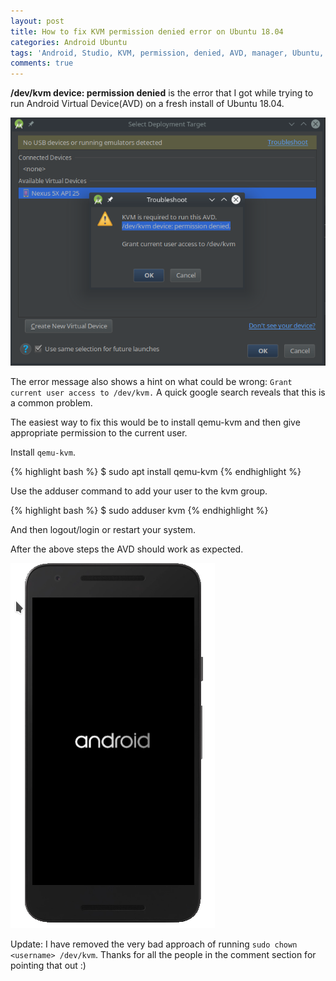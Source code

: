 ```yaml
---
layout: post
title: How to fix KVM permission denied error on Ubuntu 18.04
categories: Android Ubuntu
tags: 'Android, Studio, KVM, permission, denied, AVD, manager, Ubuntu, 18.04'
comments: true
---
```


<div class="message">
  <strong>/dev/kvm device: permission denied</strong> is the error that I got while trying to run Android Virtual Device(AVD) 
  on a fresh install of Ubuntu 18.04.
</div>

![Error](/public/images/2018-08-13-fix-avd-error-ubuntu-18-04/1.png "Error")

The error message also shows a hint on what could be wrong: `Grant current user access to /dev/kvm.` A quick google search reveals that this is a common problem.

The easiest way to fix this would be to install qemu-kvm and then give appropriate permission to the current user.

Install `qemu-kvm`.

{% highlight bash %}
$ sudo apt install qemu-kvm
{% endhighlight %}

Use the adduser command to add your user to the kvm group.

{% highlight bash %}
$ sudo adduser <username> kvm
{% endhighlight %}

And then logout/login or restart your system.

After the above steps the AVD should work as expected.

![Android emulator boots](/public/images/2018-08-13-fix-avd-error-ubuntu-18-04/3.png "Android emulator boots")

Update: I have removed the very bad approach of running `sudo chown <username> /dev/kvm`. Thanks for all the people in the comment section for pointing that out :)

